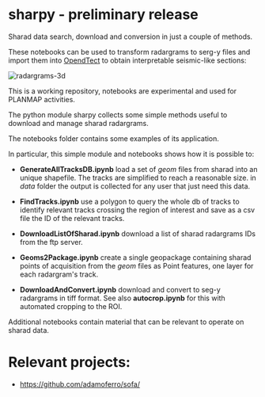 # sharpy - preliminary release
Sharad data search, download and conversion in just a couple of methods.

These notebooks can be used to transform radargrams to serg-y files and import them into [OpendTect](https://github.com/OpendTect/OpendTect) to obtain interpretable seismic-like sections:

![radargrams-3d](images/shot.png  "radargrams-3d")

This is a working repository, notebooks are experimental and used for PLANMAP activities.

The python module sharpy collects some simple methods useful to download and manage sharad radargrams.

The notebooks folder contains some examples of its application.

In particular, this simple module and notebooks shows how it is possible to:

- **GenerateAllTracksDB.ipynb** load a set of *geom* files from sharad into an unique shapefile. The tracks are simplified to reach a reasonable size. in *data* folder the output is collected for any user that just need this data.
- **FindTracks.ipynb** use a polygon to query the whole db of tracks to identify relevant tracks crossing the region of interest and save as a csv file the ID of the relevant tracks.

- **DownloadListOfSharad.ipynb**  download a list of sharad radargrams IDs from the ftp server.

- **Geoms2Package.ipynb** create a single geopackage containing sharad points of acquisition from the *geom* files as Point features, one layer for each radargram's track. 

- **DownloadAndConvert.ipynb** download and convert to seg-y radargrams in tiff format. See also **autocrop.ipynb** for this with automated cropping to the ROI.

Additional notebooks contain material that can be relevant to operate on sharad data.


# Relevant projects:
- https://github.com/adamoferro/sofa/

